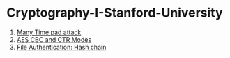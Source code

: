 # Cryptography-I-Stanford-University

1. [Many Time pad attack](/programming_assignments/week1/)
1. [AES CBC and CTR Modes](/programming_assignments/week2/)
1. [File Authentication: Hash chain](/programming_assignments/week3/)
